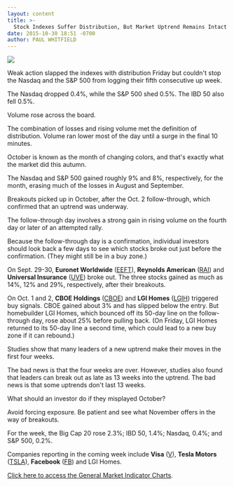 ```yaml
---
layout: content
title: >-
  Stock Indexes Suffer Distribution, But Market Uptrend Remains Intact
date: 2015-10-30 18:51 -0700
author: PAUL WHITFIELD
---
```






![](https://www.investors.com/wp-content/uploads/ibd-migrated-images/MPv_151102_635818161301601048.png)










Weak action slapped the indexes with distribution Friday but couldn't stop the Nasdaq and the S&P 500 from logging their fifth consecutive up week.


The Nasdaq dropped 0.4%, while the S&P 500 shed 0.5%. The IBD 50 also fell 0.5%.


Volume rose across the board.


The combination of losses and rising volume met the definition of distribution. Volume ran lower most of the day until a surge in the final 10 minutes.


October is known as the month of changing colors, and that's exactly what the market did this autumn.


The Nasdaq and S&P 500 gained roughly 9% and 8%, respectively, for the month, erasing much of the losses in August and September.


Breakouts picked up in October, after the Oct. 2 follow-through, which confirmed that an uptrend was underway.


The follow-through day involves a strong gain in rising volume on the fourth day or later of an attempted rally.


Because the follow-through day is a confirmation, individual investors should look back a few days to see which stocks broke out just before the confirmation. (They might still be in a buy zone.)


On Sept. 29-30, **Euronet Worldwide** ([EEFT](https://research.investors.com/quote.aspx?symbol=EEFT)), **Reynolds American** ([RAI](https://research.investors.com/quote.aspx?symbol=RAI)) and **Universal Insurance** ([UVE](https://research.investors.com/quote.aspx?symbol=UVE)) broke out. The three stocks gained as much as 14%, 12% and 29%, respectively, after their breakouts.


On Oct. 1 and 2, **CBOE Holdings** ([CBOE](https://research.investors.com/quote.aspx?symbol=CBOE)) and **LGI Homes** ([LGIH](https://research.investors.com/quote.aspx?symbol=LGIH)) triggered buy signals. CBOE gained about 3% and has slipped below the entry. But homebuilder LGI Homes, which bounced off its 50-day line on the follow-through day, rose about 25% before pulling back. (On Friday, LGI Homes returned to its 50-day line a second time, which could lead to a new buy zone if it can rebound.)


Studies show that many leaders of a new uptrend make their moves in the first four weeks.


The bad news is that the four weeks are over. However, studies also found that leaders can break out as late as 13 weeks into the uptrend. The bad news is that some uptrends don't last 13 weeks.


What should an investor do if they misplayed October?


Avoid forcing exposure. Be patient and see what November offers in the way of breakouts.


For the week, the Big Cap 20 rose 2.3%; IBD 50, 1.4%; Nasdaq, 0.4%; and S&P 500, 0.2%.


Companies reporting in the coming week include **Visa** ([V](https://research.investors.com/quote.aspx?symbol=V)), **Tesla Motors** ([TSLA](https://research.investors.com/quote.aspx?symbol=TSLA)), **Facebook** ([FB](https://research.investors.com/quote.aspx?symbol=FB)) and LGI Homes.


[Click here to access the General Market Indicator Charts](https://www.investors.com/pdf/GMI_110215.pdf).





